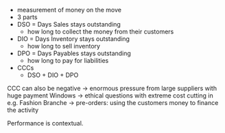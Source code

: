- measurement of money on the move
- 3 parts
- DSO = Days Sales stays outstanding
	- how long to collect the money from their customers
- DIO = Days Inventory stays outstanding
	- how long to sell inventory
- DPO = Days Payables stays outstanding
	- how long to pay for liabilities 
- CCCs
	- DSO + DIO + DPO

CCC can also be negative 
  -> enormous pressure from large suppliers with huge payment Windows
  -> ethical questions with extreme cost cutting in e.g. Fashion Branche
  -> pre-orders: using the customers money to finance the activity 

Performance is contextual. 